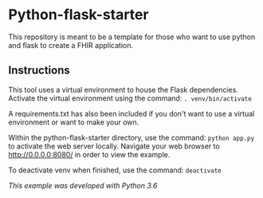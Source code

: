 # Python-flask-starter
This repository is meant to be a template for those who want to use python and flask to create a FHIR application. 

## Instructions
This tool uses a virtual environment to house the Flask dependencies. Activate the virtual environment using the command: `. venv/bin/activate`

A requirements.txt has also been included if you don't want to use a virtual environment or want to make your own.

Within the python-flask-starter directory, use the command: `python app.py` to activate the web server locally. Navigate your web browser to http://0.0.0.0:8080/ in order to view the example.

To deactivate venv when finished, use the command: `deactivate`

*This example was developed with Python 3.6*
